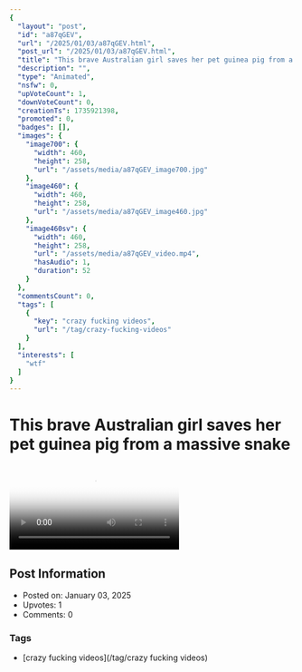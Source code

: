 ```yaml
---
{
  "layout": "post",
  "id": "a87qGEV",
  "url": "/2025/01/03/a87qGEV.html",
  "post_url": "/2025/01/03/a87qGEV.html",
  "title": "This brave Australian girl saves her pet guinea pig from a massive snake",
  "description": "",
  "type": "Animated",
  "nsfw": 0,
  "upVoteCount": 1,
  "downVoteCount": 0,
  "creationTs": 1735921398,
  "promoted": 0,
  "badges": [],
  "images": {
    "image700": {
      "width": 460,
      "height": 258,
      "url": "/assets/media/a87qGEV_image700.jpg"
    },
    "image460": {
      "width": 460,
      "height": 258,
      "url": "/assets/media/a87qGEV_image460.jpg"
    },
    "image460sv": {
      "width": 460,
      "height": 258,
      "url": "/assets/media/a87qGEV_video.mp4",
      "hasAudio": 1,
      "duration": 52
    }
  },
  "commentsCount": 0,
  "tags": [
    {
      "key": "crazy fucking videos",
      "url": "/tag/crazy-fucking-videos"
    }
  ],
  "interests": [
    "wtf"
  ]
}
---
```


# This brave Australian girl saves her pet guinea pig from a massive snake

<video controls playsinline loop poster="/assets/media/a87qGEV_image460.jpg">
  <source src="/assets/media/a87qGEV_video.mp4" type="video/mp4">
  Your browser does not support the video tag.
</video>

## Post Information

- Posted on: January 03, 2025
- Upvotes: 1
- Comments: 0

### Tags

- [crazy fucking videos](/tag/crazy fucking videos)
